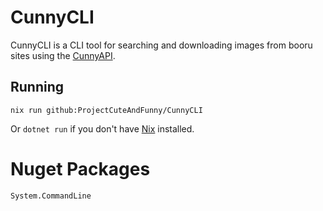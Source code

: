 # CunnyCLI
CunnyCLI is a CLI tool for searching and downloading images from booru sites using the [CunnyAPI](https://github.com/ProjectCuteAndFunny/CunnyAPI).

## Running
`nix run github:ProjectCuteAndFunny/CunnyCLI`

Or `dotnet run` if you don't have [Nix](https://github.com/NixOS/nix) installed.

# Nuget Packages
```
System.CommandLine
```